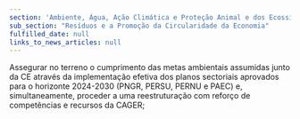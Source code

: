 ```yaml
---
section: 'Ambiente, Água, Ação Climática e Proteção Animal e dos Ecossistemas'
sub_section: "Resíduos e a Promoção da Circularidade da Economia"
fulfilled_date: null
links_to_news_articles: null
---
```


Assegurar no terreno o cumprimento das metas ambientais assumidas junto da CE através da implementação efetiva dos planos sectoriais aprovados para o horizonte 2024-2030 (PNGR, PERSU, PERNU e PAEC) e, simultaneamente, proceder a uma reestruturação com reforço de competências e recursos da CAGER;